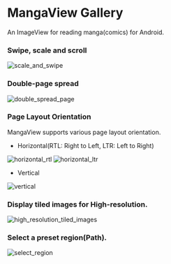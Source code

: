 MangaView Gallery
========

An ImageView for reading manga(comics) for Android.

### Swipe, scale and scroll
![scale_and_swipe](https://user-images.githubusercontent.com/932136/91121347-8b21f300-e6d2-11ea-895c-a74f6095ebfc.gif)

### Double-page spread
![double_spread_page](https://user-images.githubusercontent.com/932136/91121378-9b39d280-e6d2-11ea-9914-c390ae3000ba.gif)

### Page Layout Orientation
MangaView supports various page layout orientation.

 * Horizontal(RTL: Right to Left, LTR: Left to Right)

![horizontal_rtl](https://user-images.githubusercontent.com/932136/91523749-8199c480-e938-11ea-9d2f-b2a4f7268e4a.gif)
![horizontal_ltr](https://user-images.githubusercontent.com/932136/91523849-bad23480-e938-11ea-89fb-66e24bb8d65f.gif)

 * Vertical
 
![vertical](https://user-images.githubusercontent.com/932136/91523666-4bf4db80-e938-11ea-9b71-d46ec06f5ab7.gif)

### Display tiled images for High-resolution.

![high_resolution_tiled_images](https://github.com/keiji/mangaview/blob/master/gallery/high_resolution_tiled_images.gif)

### Select a preset region(Path).

![select_region](https://github.com/keiji/mangaview/blob/master/gallery/select_region.gif)
